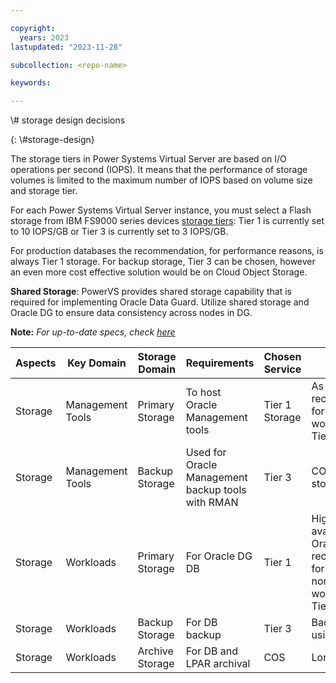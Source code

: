 ```yaml
---

copyright:
  years: 2023
lastupdated: "2023-11-28"

subcollection: <repo-name>

keywords:

---
```


\\\# storage design decisions

{: \\\#storage-design}

The storage tiers in Power Systems Virtual Server are based on I/O operations per second (IOPS). It means that the performance of storage volumes is limited to the maximum number of IOPS based on volume size and storage tier.

For each Power Systems Virtual Server instance, you must select a Flash storage from IBM FS9000 series devices [storage tiers](https://cloud.ibm.com/docs/power-iaas?topic=power-iaas-about-virtual-server#storage-tiers): Tier 1 is currently set to 10 IOPS/GB or Tier 3 is currently set to 3 IOPS/GB.

For production databases the recommendation, for performance reasons, is always Tier 1 storage. For backup storage, Tier 3 can be chosen, however an even more cost effective solution would be on Cloud Object Storage.

**Shared Storage**: PowerVS provides shared storage capability that is required for implementing Oracle Data Guard. Utilize shared storage and Oracle DG to ensure data consistency across nodes in DG.

**Note:** *For up-to-date specs, check* [*here*](https://cloud.ibm.com/docs/power-iaas?topic=power-iaas-about-virtual-server)

| **Aspects** | **Key Domain**    | **Storage Domain** | **Requirements**                                  | **Chosen Service** | **Decisions / Rationale**                                                                                    |
|-------------|-------------------|--------------------|---------------------------------------------------|--------------------|--------------------------------------------------------------------------------------------------------------|
| Storage     | Management Tools  |  Primary Storage   | To host Oracle Management tools                   | Tier 1 Storage     | As per Oracle recommendations, for Management workloads use Tier 1                                           |
| Storage     | Management Tools  |  Backup Storage    | Used for Oracle Management backup tools with RMAN | Tier 3             | COS and/or Tier 3 storage                                                                                    |
| Storage     | Workloads         |  Primary Storage   | For Oracle DG DB                                  | Tier 1             | Highest tier available As per Oracle recommendations, for Production and non-production workloads use Tier 1 |
| Storage     | Workloads         |  Backup Storage    | For DB backup                                     | Tier 3             | Backup of DB using RMAN                                                                                      |
| Storage     | Workloads         |  Archive Storage   | For DB and LPAR archival                          | COS                | Long term backup                                                                                             |
